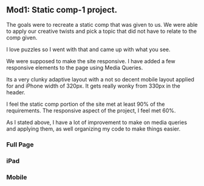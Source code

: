 ## Mod1: Static comp-1 project. 

The goals were to recreate a static comp that was given to us.  We were able to apply our creative twists and pick a topic that did not have to relate to the comp given. 

I love puzzles so I went with that and came up with what you see. 

We were supposed to make the site responsive. I have added a few responsive elements to the page using Media Queries. 

Its a very clunky adaptive layout with a not so decent mobile layout applied for and iPhone width of 320px. It gets really wonky from 330px in the header.

I feel the static comp portion of the site met at least 90% of the requirements. The responsive aspect of the project, I feel met 60%. 

As I stated above, I have a lot of improvement to make on media queries and applying them, as well organizing my code to make things easier. 


### Full Page


### iPad 


### Mobile 

